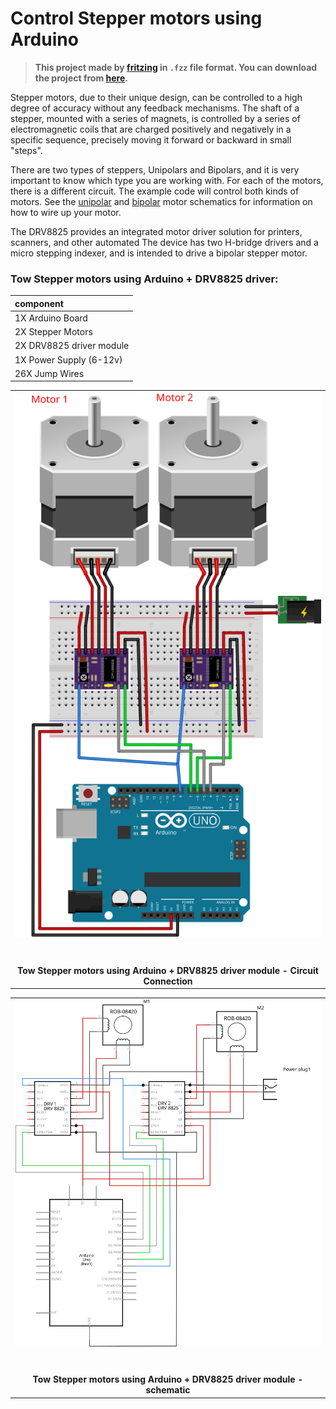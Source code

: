 # Control Stepper motors using Arduino

> **This  project made by [fritzing](https://fritzing.org/) in `.fzz` file format. You can download the project from [here](./2Steppermotor.fzz).**

Stepper motors, due to their unique design, can be controlled to a high degree of accuracy without any feedback mechanisms. The shaft of a stepper, mounted with a series of magnets, is controlled by a series of electromagnetic coils that are charged positively and negatively in a specific sequence, precisely moving it forward or backward in small "steps".

There are two types of steppers, Unipolars and Bipolars, and it is very important to know which type you are working with. For each of the motors, there is a different circuit. The example code will control both kinds of motors. See the [unipolar](https://www.arduino.cc/en/Reference/StepperUnipolarCircuit) and [bipolar](https://www.arduino.cc/en/Reference/StepperBipolarCircuit) motor schematics for information on how to wire up your motor.

The DRV8825 provides an integrated motor driver solution for printers, scanners, and other automated The device has two H-bridge drivers and a micro stepping indexer, and is intended to drive a bipolar stepper motor.



### Tow Stepper motors using Arduino + DRV8825 driver:



| component                |
| :----------------------- |
| 1X Arduino Board         |
| 2X Stepper Motors        |
| 2X DRV8825 driver module |
| 1X Power Supply (6-12v)  |
| 26X Jump Wires           |

<table>
  <tbody>
    <tr>
      <td align="center"><img src="2Steppermotor.svg" alt="Circuit Connection"><br>
        <span>&nbsp;&nbsp;&nbsp;&nbsp;&nbsp;&nbsp;&nbsp;&nbsp;</span>
        <span>&nbsp;&nbsp;&nbsp;&nbsp;&nbsp;&nbsp;&nbsp;&nbsp;</span>
        <span>&nbsp;&nbsp;&nbsp;&nbsp;&nbsp;&nbsp;&nbsp;&nbsp;</span>
        <span>&nbsp;&nbsp;&nbsp;&nbsp;&nbsp;&nbsp;&nbsp;&nbsp;</span>
        <span>&nbsp;&nbsp;&nbsp;&nbsp;&nbsp;&nbsp;&nbsp;&nbsp;</span>
        <span>&nbsp;&nbsp;&nbsp;&nbsp;&nbsp;&nbsp;&nbsp;&nbsp;</span>
        <span>&nbsp;&nbsp;&nbsp;&nbsp;&nbsp;&nbsp;&nbsp;&nbsp;</span>
        <span>&nbsp;&nbsp;&nbsp;&nbsp;&nbsp;&nbsp;&nbsp;&nbsp;</span>
        <span>&nbsp;&nbsp;&nbsp;&nbsp;&nbsp;&nbsp;&nbsp;&nbsp;</span>
        <span>&nbsp;&nbsp;&nbsp;&nbsp;&nbsp;&nbsp;&nbsp;&nbsp;</span>
        <span>&nbsp;&nbsp;&nbsp;&nbsp;&nbsp;&nbsp;&nbsp;&nbsp;</span>
        <span>&nbsp;&nbsp;&nbsp;&nbsp;&nbsp;&nbsp;&nbsp;&nbsp;</span> 
        <span>&nbsp;&nbsp;&nbsp;&nbsp;&nbsp;&nbsp;&nbsp;&nbsp;</span>
        <span>&nbsp;&nbsp;&nbsp;&nbsp;&nbsp;&nbsp;&nbsp;&nbsp;</span>
        <span>&nbsp;&nbsp;&nbsp;&nbsp;&nbsp;&nbsp;&nbsp;&nbsp;</span>
        <span>&nbsp;&nbsp;&nbsp;&nbsp;&nbsp;&nbsp;&nbsp;&nbsp;</span>
        <span>&nbsp;&nbsp;&nbsp;&nbsp;&nbsp;&nbsp;&nbsp;&nbsp;</span>
        <span>&nbsp;&nbsp;&nbsp;&nbsp;&nbsp;&nbsp;&nbsp;&nbsp;</span>
        <span>&nbsp;&nbsp;&nbsp;&nbsp;&nbsp;&nbsp;&nbsp;&nbsp;</span>
        <span>&nbsp;&nbsp;&nbsp;&nbsp;&nbsp;&nbsp;&nbsp;&nbsp;</span>
        <span>&nbsp;&nbsp;&nbsp;&nbsp;&nbsp;&nbsp;&nbsp;&nbsp;</span>
				<span>&nbsp;&nbsp;&nbsp;&nbsp;&nbsp;&nbsp;&nbsp;&nbsp;</span>
        <span>&nbsp;&nbsp;&nbsp;&nbsp;&nbsp;&nbsp;&nbsp;&nbsp;</span>
				<span>&nbsp;&nbsp;&nbsp;&nbsp;&nbsp;&nbsp;&nbsp;&nbsp;</span>
        <span>&nbsp;&nbsp;&nbsp;&nbsp;&nbsp;&nbsp;&nbsp;&nbsp;</span>
      </td>
    </tr>
		<tr>
      <td align="center"><b>Tow Stepper motors using Arduino + DRV8825 driver module - Circuit Connection</b><br>
      </td>
    </tr>
  </tbody>
</table>



<table>
  <tbody>
    <tr>
      <td align="center"><img src="2Steppermotor_schem.svg" alt="schematic"><br>
        <span>&nbsp;&nbsp;&nbsp;&nbsp;&nbsp;&nbsp;&nbsp;&nbsp;</span>
        <span>&nbsp;&nbsp;&nbsp;&nbsp;&nbsp;&nbsp;&nbsp;&nbsp;</span>
        <span>&nbsp;&nbsp;&nbsp;&nbsp;&nbsp;&nbsp;&nbsp;&nbsp;</span>
        <span>&nbsp;&nbsp;&nbsp;&nbsp;&nbsp;&nbsp;&nbsp;&nbsp;</span>
        <span>&nbsp;&nbsp;&nbsp;&nbsp;&nbsp;&nbsp;&nbsp;&nbsp;</span>
        <span>&nbsp;&nbsp;&nbsp;&nbsp;&nbsp;&nbsp;&nbsp;&nbsp;</span>
        <span>&nbsp;&nbsp;&nbsp;&nbsp;&nbsp;&nbsp;&nbsp;&nbsp;</span>
        <span>&nbsp;&nbsp;&nbsp;&nbsp;&nbsp;&nbsp;&nbsp;&nbsp;</span>
        <span>&nbsp;&nbsp;&nbsp;&nbsp;&nbsp;&nbsp;&nbsp;&nbsp;</span>
        <span>&nbsp;&nbsp;&nbsp;&nbsp;&nbsp;&nbsp;&nbsp;&nbsp;</span>
        <span>&nbsp;&nbsp;&nbsp;&nbsp;&nbsp;&nbsp;&nbsp;&nbsp;</span>
        <span>&nbsp;&nbsp;&nbsp;&nbsp;&nbsp;&nbsp;&nbsp;&nbsp;</span> 
        <span>&nbsp;&nbsp;&nbsp;&nbsp;&nbsp;&nbsp;&nbsp;&nbsp;</span>
        <span>&nbsp;&nbsp;&nbsp;&nbsp;&nbsp;&nbsp;&nbsp;&nbsp;</span>
        <span>&nbsp;&nbsp;&nbsp;&nbsp;&nbsp;&nbsp;&nbsp;&nbsp;</span>
        <span>&nbsp;&nbsp;&nbsp;&nbsp;&nbsp;&nbsp;&nbsp;&nbsp;</span>
        <span>&nbsp;&nbsp;&nbsp;&nbsp;&nbsp;&nbsp;&nbsp;&nbsp;</span>
        <span>&nbsp;&nbsp;&nbsp;&nbsp;&nbsp;&nbsp;&nbsp;&nbsp;</span>
        <span>&nbsp;&nbsp;&nbsp;&nbsp;&nbsp;&nbsp;&nbsp;&nbsp;</span>
        <span>&nbsp;&nbsp;&nbsp;&nbsp;&nbsp;&nbsp;&nbsp;&nbsp;</span>
        <span>&nbsp;&nbsp;&nbsp;&nbsp;&nbsp;&nbsp;&nbsp;&nbsp;</span>
				<span>&nbsp;&nbsp;&nbsp;&nbsp;&nbsp;&nbsp;&nbsp;&nbsp;</span>
        <span>&nbsp;&nbsp;&nbsp;&nbsp;&nbsp;&nbsp;&nbsp;&nbsp;</span>
				<span>&nbsp;&nbsp;&nbsp;&nbsp;&nbsp;&nbsp;&nbsp;&nbsp;</span>
        <span>&nbsp;&nbsp;&nbsp;&nbsp;&nbsp;&nbsp;&nbsp;&nbsp;</span>
      </td>
    </tr>
		<tr>
      <td align="center"><b>Tow Stepper motors using Arduino + DRV8825 driver module - schematic</b><br>
      </td>
    </tr>
  </tbody>
</table>
